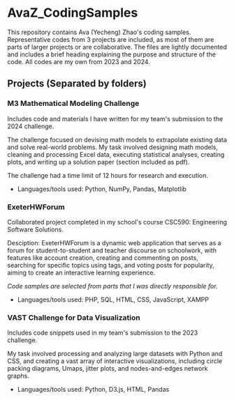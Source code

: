 # AvaZ_CodingSamples
This repository contains Ava (Yecheng) Zhao's coding samples. Representative codes from 3 projects are included, as most of them are parts of larger projects or are collaborative.
The files are lightly documented and includes a brief heading explaining the purpose and structure of the code.
All codes are my own from 2023 and 2024.


## Projects (Separated by folders)
### M3 Mathematical Modeling Challenge
Includes code and materials I have written for my team's submission to the 2024 challenge.

The challenge focused on devising math models to extrapolate existing data and solve real-world problems. My task involved designing math models, cleaning and processing Excel data, executing statistical analyses, creating plots, and writing up a solution paper (section included as pdf).

The challenge had a time limit of 12 hours for research and execution.

- Languages/tools used: Python, NumPy, Pandas, Matplotlib

### ExeterHWForum
Collaborated project completed in my school's course CSC590: Engineering Software Solutions.

Desciption: ExeterHWForum is a dynamic web application that serves as a forum for student-to-student and teacher discourse on schoolwork, with features like account creation, creating and commenting on posts, searching for specific topics using tags, and voting posts for popularity, aiming to create an interactive learning experience.

*Code samples are selected from parts that I was directly responsible for.*

- Languages/tools used: PHP, SQL, HTML, CSS, JavaScript, XAMPP

### VAST Challenge for Data Visualization
Includes code snippets used in my team's submission to the 2023 challenge. 

My task involved processing and analyzing large datasets with Python and CSS, and creating a vast array of interactive visualizations, including circle packing diagrams, Umaps, jitter plots, and nodes-and-edges network graphs.

- Languages/tools used: Python, D3.js, HTML, Pandas
